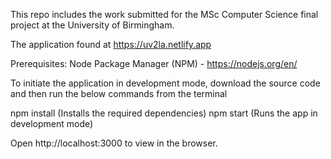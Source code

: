 This repo includes the work submitted for the MSc Computer Science final project at the University of Birmingham.

The application found at https://uv2la.netlify.app

Prerequisites:
Node Package Manager (NPM) - https://nodejs.org/en/

To initiate the application in development mode, download the source code and then run the below commands from the terminal 

npm install (Installs the required dependencies) 
npm start (Runs the app in development mode)

Open http://localhost:3000 to view in the browser.
